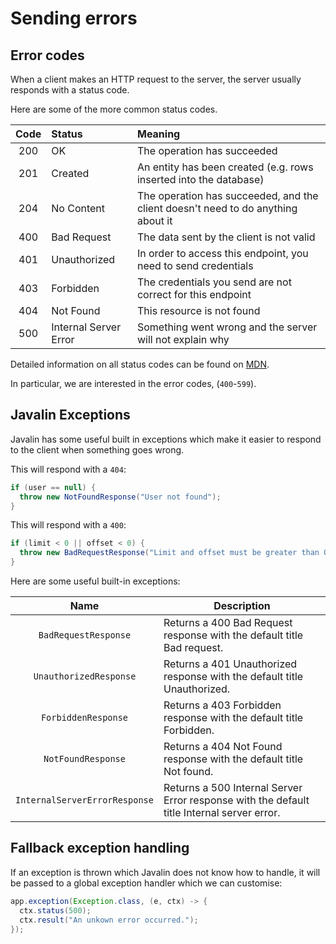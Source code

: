 # Sending errors

<Vimeo id="1012451305" />

## Error codes

When a client makes an HTTP request to the server, the server usually responds
with a status code.

Here are some of the more common status codes.

| Code | Status                | Meaning                                                                          |
| :--: | :-------------------- | :------------------------------------------------------------------------------- |
| 200  | OK                    | The operation has succeeded                                                      |
| 201  | Created               | An entity has been created (e.g. rows inserted into the database)                |
| 204  | No Content            | The operation has succeeded, and the client doesn't need to do anything about it |
| 400  | Bad Request           | The data sent by the client is not valid                                         |
| 401  | Unauthorized          | In order to access this endpoint, you need to send credentials                   |
| 403  | Forbidden             | The credentials you send are not correct for this endpoint                       |
| 404  | Not Found             | This resource is not found                                                       |
| 500  | Internal Server Error | Something went wrong and the server will not explain why                         |

Detailed information on all status codes can be found on
[MDN](https://developer.mozilla.org/en-US/docs/Web/HTTP/Status).

In particular, we are interested in the error codes, (`400`-`599`).

## Javalin Exceptions

Javalin has some useful built in exceptions which make it easier to respond to
the client when something goes wrong.

This will respond with a `404`:

```java
if (user == null) {
  throw new NotFoundResponse("User not found");
}
```

This will respond with a `400`:

```java
if (limit < 0 || offset < 0) {
  throw new BadRequestResponse("Limit and offset must be greater than 0");
}
```

Here are some useful built-in exceptions:

|             Name              | Description                                                                                |
| :---------------------------: | ------------------------------------------------------------------------------------------ |
|     `BadRequestResponse`      | Returns a 400 Bad Request response with the default title Bad request.                     |
|    `UnauthorizedResponse`     | Returns a 401 Unauthorized response with the default title Unauthorized.                   |
|      `ForbiddenResponse`      | Returns a 403 Forbidden response with the default title Forbidden.                         |
|      `NotFoundResponse`       | Returns a 404 Not Found response with the default title Not found.                         |
| `InternalServerErrorResponse` | Returns a 500 Internal Server Error response with the default title Internal server error. |

## Fallback exception handling

If an exception is thrown which Javalin does not know how to handle, it will be
passed to a global exception handler which we can customise:

```java
app.exception(Exception.class, (e, ctx) -> {
  ctx.status(500);
  ctx.result("An unkown error occurred.");
});
```
